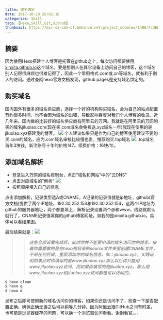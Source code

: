 ```yaml
---
title: 域名绑定
date: 2017-10-20 20:02:18
categories: Skill
tags: [Hexo,Skill,Git,Github]
thumbnail: https://mir-s3-cdn-cf.behance.net/project_modules/1400/7cd6bc49008983.58a83de93a00e.jpg
---
```

## 摘要
因为使用Hexo搭建个人博客是托管在github之上，每次访问都要使用[xinxita.github.io](xinxita.github.io)这个域名，要是想别人在其它设备上访问自己的博客，这个域名别人记得很麻烦也很难记得了，因此一个常用格式.com或.cn等域名，就有利于别人的访问。通过查阅hexo官方文档发现，github pages是支持域名绑定的。
## 购买域名
国内国外有很多的域名供应商，选择一个好的机构购买域名，会为自己的站点配置节约很多时间，也不会因为域名的出错，导致影响百度对我们个人博客的收录。近几年来，国内做的比较好的域名供应商有阿里云的万网。我就是在阿里云的万网购买的域名jiluolao.com(现在买.com域名会免费送.xyz域名一年)我现在使用的是jiluolao.xyz搭建我的博客。
![](http://oy0mgcj39.bkt.clouddn.com/p2.PNG)
个人建议如果只是作为自己的博客使用建议不要购买.com的域名，应为.com域名审核比较慢也贵，推荐购买.top域名
![](http://oy0mgcj39.bkt.clouddn.com/p1.PNG)
.top域名首年3块钱，新注账号十年的价格147。续费价格：16块/年。
## 添加域名解析
- 登录进入万网的域名控制台，点击"域名和网站"中的"云DNS"
- 点击对应域名的"解析"
![](http://oy0mgcj39.bkt.clouddn.com/p3.PNG)
- 按照顺序填入自己的信息

点击添加解析，记录类型选A或CNAME，A记录的记录值就是ip地址，github(官方文档)提供了两个IP地址，192.30.252.153和192.30.252.154，这两个IP地址为github的服务器地址，两个都要填上，解析记录设置两个@和www，线路就默认就行了，CNAME记录值填你的github博客网址。如我的是xinxita.github.io，具体可以看结果图。

最后结果就是：![](http://oy0mgcj39.bkt.clouddn.com/p4.PNG)
>>_这些全部设置完成后，此时你并不能要申请的域名访问你的博客。接着你需要做的是在hexo根目录的source文件夹里创建CNAME文件，不带任何后缀，里面添加你的域名信息，如：jiluolao.xyz。实践证明如果此时你填写的是www.jiluolao.xyz那么以后你只能用www.jiluolao.xyz访问，而如果你填写的是jiluolao.xyz。那么用www.jiluolao.xyz和jiluolao.xyz访问都是可以访问的。_
``` bash
$ hexo clean
$ hexo g
$ hexo d
```
发布之后即可使用新的域名访问你的博客，如果你还是访问不了，检查一下是否配置正确，确保正确无误之后可以稍等几分钟，因为阿里云跟GitHub之间有时差。也可能是浏览器缓存的问题，可以换一个浏览器访问看看。谢谢看官。。。